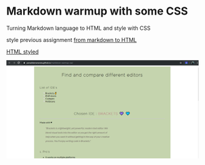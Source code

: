 # Markdown warmup with some CSS 
Turning Markdown language to HTML and style with CSS 

style previous assignment [from markdown to HTML](https://panaddamanarata.github.io/markdown-to-html/)

[HTML styled](https://panaddamanarata.github.io/markdown-warmup-css/)


![screenshot project HTML with some CSS](preview_addcss.PNG)



